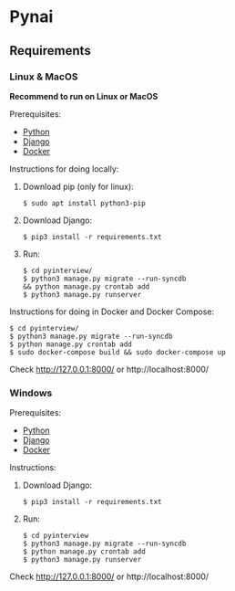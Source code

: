 # Pynai

## Requirements

### Linux & MacOS

**Recommend to run on Linux or MacOS**

Prerequisites:

- [Python][python-download]
- [Django][django-download]
- [Docker][docker-download]

Instructions for doing locally:

1.  Download pip (only for linux):

        $ sudo apt install python3-pip

1.  Download Django:

        $ pip3 install -r requirements.txt

1.  Run:

        $ cd pyinterview/
        $ python3 manage.py migrate --run-syncdb
        && python manage.py crontab add
        $ python3 manage.py runserver

Instructions for doing in Docker and Docker Compose:

    $ cd pyinterview/
    $ python3 manage.py migrate --run-syncdb
    $ python manage.py crontab add
    $ sudo docker-compose build && sudo docker-compose up

Check http://127.0.0.1:8000/ or http://localhost:8000/

### Windows

Prerequisites:

- [Python][python-download]
- [Django][django-download]
- [Docker][docker-download]

Instructions:

1.  Download Django:

        $ pip3 install -r requirements.txt

1.  Run:

        $ cd pyinterview
        $ python3 manage.py migrate --run-syncdb
        $ python manage.py crontab add
        $ python3 manage.py runserver

Check http://127.0.0.1:8000/ or http://localhost:8000/

[django-download]: https://www.djangoproject.com/download/
[python-download]: https://www.python.org/downloads/
[docker-download]: https://docs.docker.com/engine/install/
